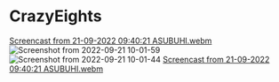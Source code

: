 # CrazyEights
[Screencast from 21-09-2022 09:40:21 ASUBUHI.webm](https://user-images.githubusercontent.com/111270923/191437622-c82c1cc6-0108-4167-9768-e70f2625d5f3.webm)
![Screenshot from 2022-09-21 10-01-59](https://user-images.githubusercontent.com/111270923/191438307-ad28df4a-f0fd-4e65-b38c-fd16f536448c.png)
![Screenshot from 2022-09-21 10-01-44](https://user-images.githubusercontent.com/111270923/191438350-0ab7b452-ab8a-406d-818e-7e97109c78ea.png)
[Screencast from 21-09-2022 09:40:21 ASUBUHI.webm](https://user-images.githubusercontent.com/111270923/191438529-e506ab57-cdc2-4d76-a1cb-a5e6548b5f38.webm)
